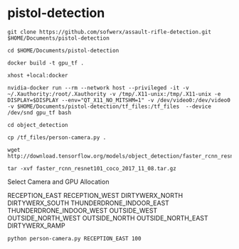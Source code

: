 # pistol-detection

```
git clone https://github.com/sofwerx/assault-rifle-detection.git $HOME/Documents/pistol-detection
```
```
cd $HOME/Documents/pistol-detection
```

```
docker build -t gpu_tf .
```

```
xhost +local:docker
```

```
nvidia-docker run --rm --network host --privileged -it -v ~/.Xauthority:/root/.Xauthority -v /tmp/.X11-unix:/tmp/.X11-unix -e DISPLAY=$DISPLAY --env="QT_X11_NO_MITSHM=1" -v /dev/video0:/dev/video0  -v $HOME/Documents/pistol-detection/tf_files:/tf_files  --device /dev/snd gpu_tf bash
```

```
cd object_detection
```

```
cp /tf_files/person-camera.py .
```

```
wget http://download.tensorflow.org/models/object_detection/faster_rcnn_resnet101_coco_2017_11_08.tar.gz
```

```
tar -xvf faster_rcnn_resnet101_coco_2017_11_08.tar.gz
```

Select Camera and GPU Allocation

RECEPTION_EAST
RECEPTION_WEST
DIRTYWERX_NORTH
DIRTYWERX_SOUTH
THUNDERDRONE_INDOOR_EAST
THUNDERDRONE_INDOOR_WEST
OUTSIDE_WEST
OUTSIDE_NORTH_WEST
OUTSIDE_NORTH
OUTSIDE_NORTH_EAST
DIRTYWERX_RAMP

```
python person-camera.py RECEPTION_EAST 100
```
